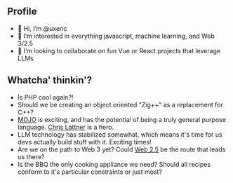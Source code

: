 ## Profile
- 👋 Hi, I’m @uxeric
- 💞️ I’m interested in everything javascript, machine learning, and Web 3/2.5
- 👀 I’m looking to collaborate on fun Vue or React projects that leverage LLMs

## Whatcha' thinkin'?
- Is PHP cool again?!
- Should we be creating an object oriented "Zig++" as a replacement for C++?
- [MOJO](https://docs.modular.com/mojo/manual/basics) is exciting, and has the potential of being a truly general purpose language. [Chris Lattner](https://github.com/lattner) is a hero.
- LLM technology has stabilized somewhat, which means it's time for us devs actually build stuff with it. Exciting times!
- Are we on the path to Web 3 yet? Could [Web 2.5](https://github.com/socketsupply) be the route that leads us there?
- Is the BBQ the only cooking appliance we need? Should all recipes conform to it's particular constraints or just most?
